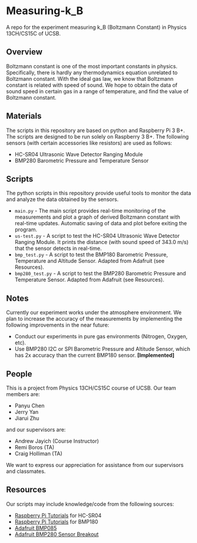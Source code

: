 # Measuring-k_B
A repo for the experiment measuring k_B (Boltzmann Constant) in Physics 13CH/CS15C of UCSB.

## Overview
Boltzmann constant is one of the most important constants in physics. Specifically, there is hardly any thermodynamics equation unrelated to Boltzmann constant. With the ideal gas law, we know that Boltzmann constant is related with speed of sound. We hope to obtain the data of sound speed in certain gas in a range of temperature, and find the value of Boltzmann constant.

## Materials
The scripts in this repository are based on python and Raspberry Pi 3 B+. The scripts are designed to be run solely on Raspberry 3 B+. The following sensors (with certain accessories like resistors) are used as follows:
  * HC-SR04 Ultrasonic Wave Detector Ranging Module
  * BMP280 Barometric Pressure and Temperature Sensor

## Scripts
The python scripts in this repository provide useful tools to monitor the data and analyze the data obtained by the sensors.
  * `main.py` - The main script provides real-time monitoring of the measurements and plot a graph of derived Boltzmann constant with real-time updates. Automatic saving of data and plot before exiting the program.
  * `us-test.py` - A script to test the HC-SR04 Ultrasonic Wave Detector Ranging Module. It prints the distance (with sound speed of 343.0 m/s) that the sensor detects in real-time.
  * `bmp_test.py` - A script to test the BMP180 Barometric Pressure, Temperature and Altitude Sensor. Adapted from Adafruit (see Resources).
  * `bmp280_test.py` - A script to test the BMP280 Barometric Pressure and Temperature Sensor. Adapted from Adafruit (see Resources).

## Notes
Currently our experiment works under the atmosphere environment. We plan to increase the accuracy of the measurements by implementing the following improvements in the near future:

* Conduct our experiments in pure gas environments (Nitrogen, Oxygen, etc).
* Use BMP280 I2C or SPI Barometric Pressure and Altitude Sensor, which has 2x accuracy than the current BMP180 sensor. **[Implemented]**

## People
This is a project from Physics 13CH/CS15C course of UCSB. Our team members are:
  * Panyu Chen
  * Jerry Yan
  * Jiarui Zhu

and our supervisors are:
  * Andrew Jayich (Course Instructor)
  * Remi Boros (TA)
  * Craig Holliman (TA)

We want to express our appreciation for assistance from our supervisors and classmates.

## Resources
Our scripts may include knowledge/code from the following sources:
  * [Raspberry Pi Tutorials](https://tutorials-raspberrypi.com/raspberry-pi-ultrasonic-sensor-hc-sr04/) for HC-SR04
  * [Raspberry Pi Tutorials](https://tutorials-raspberrypi.com/raspberry-pi-and-i2c-air-pressure-sensor-bmp180/) for BMP180
  * [Adafruit BMP085](https://github.com/adafruit/Adafruit_Python_BMP)
  * [Adafruit BMP280 Sensor Breakout](https://learn.adafruit.com/adafruit-bmp280-barometric-pressure-plus-temperature-sensor-breakout/)
